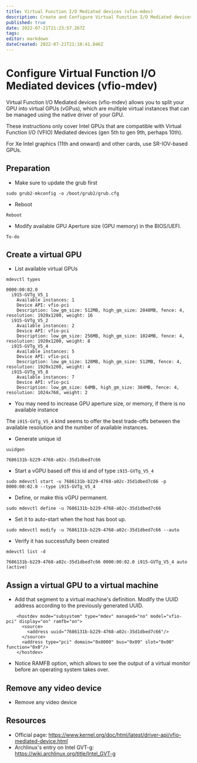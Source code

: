 ```yaml
---
title: Virtual Function I/O Mediated devices (vfio-mdev)
description: Create and Configure Virtual Function I/O Mediated devices (vfio-mdev)
published: true
date: 2022-07-21T21:23:57.267Z
tags: 
editor: markdown
dateCreated: 2022-07-21T21:10:41.046Z
---
```


# Configure Virtual Function I/O Mediated devices (vfio-mdev)

Virtual Function I/O Mediated devices (vfio-mdev) allows you to split your GPU into virtual GPUs (vGPus), which are multiple virtual instances that can be managed using the native driver of your GPU. 

These instructions only cover Intel GPUs that are compatible with Virtual Function I/O (VFIO) Mediated devices (gen 5th to gen 9th, perhaps 10th). 

For Xe Intel graphics (11th and onward) and other cards, use SR-IOV-based GPUs.

## Preparation

* Make sure to update the grub first

```
sudo grub2-mkconfig -o /boot/grub2/grub.cfg
```

* Reboot

```
Reboot
```

* Modify available GPU Aperture size (GPU memory) in the BIOS/UEFI.

```
To-do
```

## Create a virtual GPU

* List available virtual GPUs

```
mdevctl types
```

```
0000:00:02.0
  i915-GVTg_V5_1
    Available instances: 1
    Device API: vfio-pci
    Description: low_gm_size: 512MB, high_gm_size: 2048MB, fence: 4, resolution: 1920x1200, weight: 16
  i915-GVTg_V5_2
    Available instances: 2
    Device API: vfio-pci
    Description: low_gm_size: 256MB, high_gm_size: 1024MB, fence: 4, resolution: 1920x1200, weight: 8
  i915-GVTg_V5_4
    Available instances: 5
    Device API: vfio-pci
    Description: low_gm_size: 128MB, high_gm_size: 512MB, fence: 4, resolution: 1920x1200, weight: 4
  i915-GVTg_V5_8
    Available instances: 7
    Device API: vfio-pci
    Description: low_gm_size: 64MB, high_gm_size: 384MB, fence: 4, resolution: 1024x768, weight: 2
```

* You may need to increase GPU aperture size, or memory, if there is no available instance


The `i915-GVTg_V5_4` kind seems to offer the best trade-offs between the available resolution and the number of available instances.

* Generate unique id

```
uuidgen
```

```
7686131b-b229-4768-a02c-35d1dbed7c66
```

* Start a vGPU based off this id and of type `i915-GVTg_V5_4`
 
```
sudo mdevctl start -u 7686131b-b229-4768-a02c-35d1dbed7c66 -p 0000:00:02.0 --type i915-GVTg_V5_4
```

* Define, or make this vGPU permanent.

```
sudo mdevctl define -u 7686131b-b229-4768-a02c-35d1dbed7c66
```

* Set it to auto-start when the host has boot up.

```
sudo mdevctl modify -u 7686131b-b229-4768-a02c-35d1dbed7c66 --auto
``` 

* Verify it has successfully been created

```
mdevctl list -d
``` 

```
7686131b-b229-4768-a02c-35d1dbed7c66 0000:00:02.0 i915-GVTg_V5_4 auto (active)
```

## Assign a virtual GPU to a virtual machine

* Add that segment to a virtual machine's definition. Modify the UUID address according to the previously generated UUID.

```
    <hostdev mode="subsystem" type="mdev" managed="no" model="vfio-pci" display="on" ramfb="on">
      <source>
        <address uuid="7686131b-b229-4768-a02c-35d1dbed7c66"/>
      </source>
      <address type="pci" domain="0x0000" bus="0x09" slot="0x00" function="0x0"/>
    </hostdev>
```

* Notice RAMFB option, which allows to see the output of a virtual monitor before an operating system takes over.

## Remove any video device

* Remove any video device


## Resources

* Official page: https://www.kernel.org/doc/html/latest/driver-api/vfio-mediated-device.html
* Archlinux's entry on Intel GVT-g: https://wiki.archlinux.org/title/Intel_GVT-g
